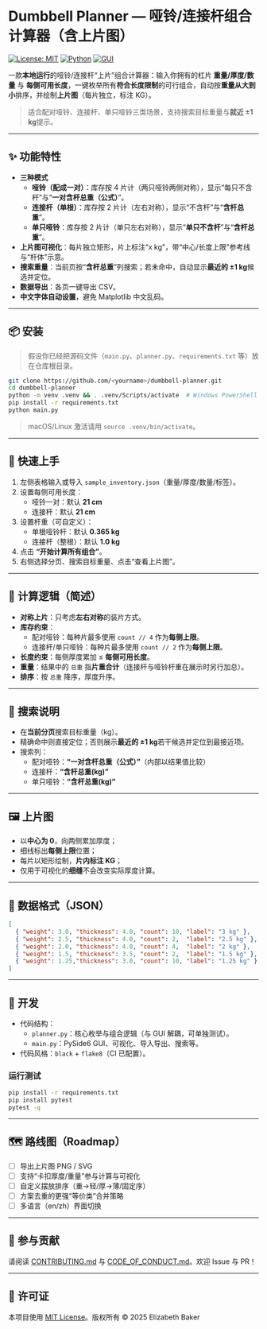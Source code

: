# Dumbbell Planner — 哑铃/连接杆组合计算器（含上片图）

[![License: MIT](https://img.shields.io/badge/License-MIT-green.svg)](LICENSE)
[![Python](https://img.shields.io/badge/Python-3.9%2B-blue.svg)](https://www.python.org/)
[![GUI](https://img.shields.io/badge/GUI-PySide6-brightgreen.svg)](https://doc.qt.io/qtforpython/)

一款**本地运行**的哑铃/连接杆“上片”组合计算器：输入你拥有的杠片 **重量/厚度/数量** 与 **每侧可用长度**，一键枚举所有**符合长度限制**的可行组合，自动按**重量从大到小**排序，并绘制**上片图**（每片独立，标注 KG）。

> 适合配对哑铃、连接杆、单只哑铃三类场景，支持搜索目标重量与**就近 ±1 kg**提示。

---

## ✨ 功能特性

- **三种模式**
  - **哑铃（配成一对）**：库存按 4 片计（两只哑铃两侧对称），显示“每只不含杆”与“**一对含杆总重（公式）**”。
  - **连接杆（单根）**：库存按 2 片计（左右对称），显示“不含杆”与“**含杆总重**”。
  - **单只哑铃**：库存按 2 片计（单只左右对称），显示“**单只不含杆**”与“**含杆总重**”。
- **上片图可视化**：每片独立矩形，片上标注“x kg”，带“中心/长度上限”参考线与“杆体”示意。
- **搜索重量**：当前页按“**含杆总重**”列搜索；若未命中，自动显示**最近的 ±1 kg**候选并定位。
- **数据导出**：各页一键导出 CSV。
- **中文字体自动设置**，避免 Matplotlib 中文乱码。

---

## 📦 安装

> 假设你已经把源码文件（`main.py`、`planner.py`、`requirements.txt` 等）放在仓库根目录。

```bash
git clone https://github.com/<yourname>/dumbbell-planner.git
cd dumbbell-planner
python -m venv .venv && . .venv/Scripts/activate  # Windows PowerShell
pip install -r requirements.txt
python main.py
```

> macOS/Linux 激活请用 `source .venv/bin/activate`。

---

## 🚀 快速上手

1. 左侧表格输入或导入 `sample_inventory.json`（重量/厚度/数量/标签）。  
2. 设置每侧可用长度：
   - 哑铃一对：默认 **21 cm**
   - 连接杆：默认 **21 cm**
3. 设置杆重（可自定义）：
   - 单根哑铃杆：默认 **0.365 kg**
   - 连接杆（整根）：默认 **1.0 kg**
4. 点击 **“开始计算所有组合”**。  
5. 右侧选择分页、搜索目标重量、点击“查看上片图”。

---

## 🧮 计算逻辑（简述）

- **对称上片**：只考虑**左右对称**的装片方式。
- **库存约束**：
  - 配对哑铃：每种片最多使用 `count // 4` 作为**每侧上限**。
  - 连接杆/单只哑铃：每种片最多使用 `count // 2` 作为**每侧上限**。
- **长度约束**：每侧厚度累加 ≤ **每侧可用长度**。
- **重量**：结果中的 `总重` 指**片重合计**（连接杆与哑铃杆重在展示时另行加总）。
- **排序**：按 `总重` 降序，厚度升序。

---

## 🔎 搜索说明

- 在**当前分页**搜索目标重量（kg）。
- 精确命中则直接定位；否则展示**最近的 ±1 kg**若干候选并定位到最接近项。
- 搜索列：
  - 配对哑铃：**“一对含杆总重（公式）”**（内部以结果值比较）
  - 连接杆：**“含杆总重(kg)”**
  - 单只哑铃：**“含杆总重(kg)”**

---

## 🖼️ 上片图

- 以**中心为 0**，向两侧累加厚度；
- 细线标出**每侧上限**位置；
- 每片以矩形绘制，**片内标注 KG**；
- 仅用于可视化的**细缝**不会改变实际厚度计算。

---

## 📁 数据格式（JSON）

```json
[
  { "weight": 3.0, "thickness": 4.0, "count": 10, "label": "3 kg" },
  { "weight": 2.5, "thickness": 4.0, "count": 2,  "label": "2.5 kg" },
  { "weight": 2.0, "thickness": 4.0, "count": 4,  "label": "2 kg" },
  { "weight": 1.5, "thickness": 3.5, "count": 2,  "label": "1.5 kg" },
  { "weight": 1.25,"thickness": 3.0, "count": 10, "label": "1.25 kg" }
]
```

---

## 🧰 开发

- 代码结构：
  - `planner.py`：核心枚举与组合逻辑（与 GUI 解耦，可单独测试）。
  - `main.py`：PySide6 GUI、可视化、导入导出、搜索等。
- 代码风格：`black` + `flake8`（CI 已配置）。

### 运行测试

```bash
pip install -r requirements.txt
pip install pytest
pytest -q
```

---

## 🗺️ 路线图（Roadmap）

- [ ] 导出上片图 PNG / SVG
- [ ] 支持“卡扣厚度/重量”参与计算与可视化
- [ ] 自定义摆放排序（重→轻/厚→薄/固定序）
- [ ] 方案去重的更强“等价类”合并策略
- [ ] 多语言（en/zh）界面切换

---

## 🤝 参与贡献

请阅读 [CONTRIBUTING.md](CONTRIBUTING.md) 与 [CODE_OF_CONDUCT.md](CODE_OF_CONDUCT.md)。欢迎 Issue 与 PR！

---

## 📜 许可证

本项目使用 [MIT License](LICENSE)。版权所有 © 2025 Elizabeth Baker
